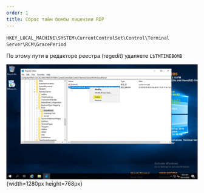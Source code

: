 ```yaml
---
order: 1
title: Сброс тайм бомбы лицензии RDP
---
```


`HKEY_LOCAL_MACHINE\SYSTEM\CurrentControlSet\Control\Terminal Server\RCM\GracePeriod`

По этому пути в редакторе реестра (regedit) удаляете `L$TMTIMEBOMB`

![](./sbros-taym-bomby-licenzii-rdp.png){width=1280px height=768px}


